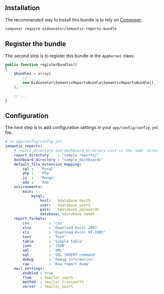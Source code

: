 ## Installation ##

The recommended way to install this bundle is to rely on [Composer](http://getcomposer.org):

```sh
composer require eidsonator/semantic-reports-bundle
```

## Register the bundle

The second step is to register this bundle in the `AppKernel` class:

``` php
public function registerBundles()
{
    $bundles = array(
        // ...
        new Eidsonator\SemanticReportsBundle\SemanticReportsBundle(),
    );

    // ...
}
```

## Configuration

The next step is to add configuration settings in your `app/config/config.yml` file.


``` yaml
# in app/config/config.yml
semantic_reports:
    # report_directory and dashboard_directory root is the 'web' directory
    report_directory    : "sample_reports/"
	dashboard_directory	: "sample_dashboards"
    default_file_extension_mapping:
        sql :   'Mysql'
        php :   'Php'
        js  :   'Mongo'
        ado :   'Ado'
    environments:
        main:
            mysql:
                host:   %database_host%
                user:   %database_user%
                pass:   %database_password%
                database: %database_name%
    report_formats:
        csv         : 'csv'
        xlsx        : 'Download Excel 2007'
        xls         : 'Download Excel 97-2003'
        text        : 'Text'
        table       : 'Simple table'
        json        : 'JSON'
        xml         : 'XML'
        sql         : 'SQL INSERT command'
        debug       : 'Debug information'
        raw         : 'Raw report dump'
    mail_settings:
        enabled : true
        from    : %mailer_user%
        method  : %mailer_transport%
        server  : %mailer_host%
```

